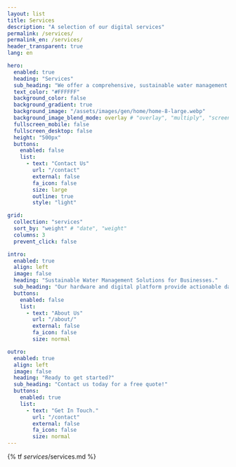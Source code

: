 ```yaml
---
layout: list
title: Services
description: "A selection of our digital services"
permalink: /services/
permalink_en: /services/
header_transparent: true
lang: en

hero:
  enabled: true
  heading: "Services"
  sub_heading: "We offer a comprehensive, sustainable water management solutions."
  text_color: "#FFFFFF"
  background_color: false
  background_gradient: true
  background_image: "/assets/images/gen/home/home-8-large.webp"
  background_image_blend_mode: overlay # "overlay", "multiply", "screen"
  fullscreen_mobile: false
  fullscreen_desktop: false
  height: "500px"
  buttons:
    enabled: false
    list:
      - text: "Contact Us"
        url: "/contact"
        external: false
        fa_icon: false
        size: large
        outline: true
        style: "light"

grid:
  collection: "services"
  sort_by: "weight" # "date", "weight"
  columns: 3
  prevent_click: false

intro:
  enabled: true
  align: left
  image: false
  heading: "Sustainable Water Management Solutions for Businesses."
  sub_heading: "Our hardware and digital platform provide actionable data to optimize water use, reduce waste, and our team provides consultations to help your business achieve its sustainability goals while adhering to budget constraints. Join us in revolutionizing water management and fostering a greener future."
  buttons:
    enabled: false
    list:
      - text: "About Us"
        url: "/about/"
        external: false
        fa_icon: false
        size: normal

outro:
  enabled: true
  align: left
  image: false
  heading: "Ready to get started?"
  sub_heading: "Contact us today for a free quote!"
  buttons:
    enabled: true
    list:
      - text: "Get In Touch."
        url: "/contact"
        external: false
        fa_icon: false
        size: normal
---
```

{% tf _services_/services.md %}